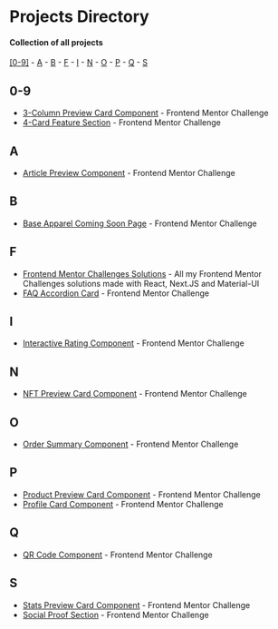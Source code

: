 # Projects Directory
#### Collection of all projects 

[[0-9]](#numbers) - [A](#a) - [B](#b) - [F](#f) - [I](#i) - [N](#n) - [O](#o) - [P](#p) - [Q](#q) - [S](#s)

## 0-9 <a id="numbers"></a>
- <a href="https://github.com/Parth-1602/3-column-preview-card-component-frontendmentor">3-Column Preview Card Component<a/> - Frontend Mentor Challenge
- <a href="https://github.com/Parth-1602/4-card-feature-section-frontendmentor">4-Card Feature Section<a/> - Frontend Mentor Challenge

## A <a id="a"></a>
- <a href="https://github.com/Parth-1602/article-preview-component-frontendmentor">Article Preview Component<a/> - Frontend Mentor Challenge

## B <a id="b"></a>
- <a href="https://github.com/Parth-1602/base-apparel-coming-soon-page-frontendmentor">Base Apparel Coming Soon Page<a/> - Frontend Mentor Challenge

## F <a id="f"></a>
- <a href="https://github.com/Parth-1602/frontend-mentor-challenges-solutions">Frontend Mentor Challenges Solutions<a/> - All my Frontend Mentor Challenges solutions made with React, Next.JS and Material-UI
- <a href="https://github.com/Parth-1602/faq-accordion-card-frontendmentor">FAQ Accordion Card<a/> - Frontend Mentor Challenge

## I <a id="i"></a>
- <a href="https://github.com/Parth-1602/interactive-rating-component-frontendmentor">Interactive Rating Component<a/> - Frontend Mentor Challenge

## N <a id="n"></a>
- <a href="https://github.com/Parth-1602/nft-preview-card-component-frontendmentor">NFT Preview Card Component<a/> - Frontend Mentor Challenge

## O <a id="o"></a>
- <a href="https://github.com/Parth-1602/order-summary-component-frontendmentor">Order Summary Component<a/> - Frontend Mentor Challenge
  
## P <a id="p"></a>
- <a href="https://github.com/Parth-1602/product-preview-card-component-frontendmentor">Product Preview Card Component<a/> - Frontend Mentor Challenge
- <a href="https://github.com/Parth-1602/profile-card-component-frontendmentor">Profile Card Component<a/> - Frontend Mentor Challenge

## Q <a id="q"></a>
- <a href="https://github.com/Parth-1602/qr-code-component-frontendmentor/">QR Code Component<a/> - Frontend Mentor Challenge

## S <a id="s"></a>
- <a href="https://github.com/Parth-1602/stats-preview-card-component-frontendmentor/">Stats Preview Card Component<a/> - Frontend Mentor Challenge
- <a href="https://github.com/Parth-1602/social-proof-section-frontendmentor/">Social Proof Section<a/> - Frontend Mentor Challenge
